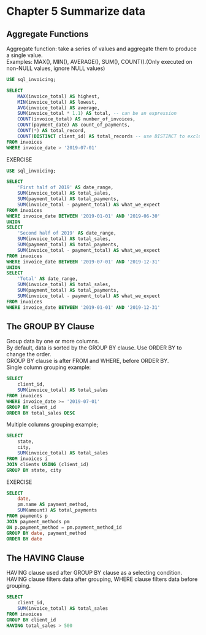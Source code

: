 # Chapter 5 Summarize data
## Aggregate Functions
Aggregate function: take a series of values and aggregate them to produce a single value.  
Examples: MAX(), MIN(), AVERAGE(), SUM(), COUNT().(Only executed on non-NULL values, ignore NULL values)
``` sql
USE sql_invoicing;

SELECT 
    MAX(invoice_total) AS highest,
    MIN(invoice_total) AS lowest,
    AVG(invoice_total) AS average,
    SUM(invoice_total * 1.1) AS total, -- can be an expression
    COUNT(invoice_total) AS number_of_invoices,
    COUNT(payment_date) AS count_of_payments,
    COUNT(*) AS total_record,
    COUNT(DISTINCT client_id) AS total_records -- use DISTINCT to exclude duplicates
FROM invoices
WHERE invoice_date > '2019-07-01'
```

EXERCISE
``` sql
USE sql_invoicing;

SELECT
    'First half of 2019' AS date_range,
    SUM(invoice_total) AS total_sales,
    SUM(payment_total) AS total_payments,
	SUM(invoice_total - payment_total) AS what_we_expect
FROM invoices
WHERE invoice_date BETWEEN '2019-01-01' AND '2019-06-30'
UNION 
SELECT
    'Second half of 2019' AS date_range,
    SUM(invoice_total) AS total_sales,
    SUM(payment_total) AS total_payments,
	SUM(invoice_total - payment_total) AS what_we_expect
FROM invoices
WHERE invoice_date BETWEEN '2019-07-01' AND '2019-12-31'
UNION
SELECT
    'Total' AS date_range,
    SUM(invoice_total) AS total_sales,
    SUM(payment_total) AS total_payments,
	SUM(invoice_total - payment_total) AS what_we_expect
FROM invoices
WHERE invoice_date BETWEEN '2019-01-01' AND '2019-12-31'
```

## The GROUP BY Clause
Group data by one or more columns.   
By default, data is sorted by the GROUP BY clause. Use ORDER BY to change the order.  
GROUP BY clause is after FROM and WHERE, before ORDER BY.  
Single column grouping example:
``` sql
SELECT
    client_id,
	SUM(invoice_total) AS total_sales
FROM invoices
WHERE invoice_date >= '2019-07-01'
GROUP BY client_id
ORDER BY total_sales DESC
```

Multiple columns grouping example;
``` sql
SELECT
	state,
    city,
	SUM(invoice_total) AS total_sales
FROM invoices i
JOIN clients USING (client_id)
GROUP BY state, city
```

EXERCISE
``` sql
SELECT
	date,
    pm.name AS payment_method,
	SUM(amount) AS total_payments
FROM payments p
JOIN payment_methods pm
ON p.payment_method = pm.payment_method_id
GROUP BY date, payment_method
ORDER BY date
```

## The HAVING Clause
HAVING clause used after GROUP BY clause as a selecting condition.  
HAVING clause filters data after grouping, WHERE clause filters data before grouping.
``` sql
SELECT
    client_id,
	SUM(invoice_total) AS total_sales
FROM invoices
GROUP BY client_id
HAVING total_sales > 500
```
